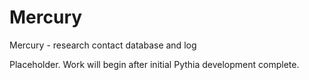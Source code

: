 # Mercury
Mercury - research contact database and log

Placeholder. Work will begin after initial Pythia development complete. 

